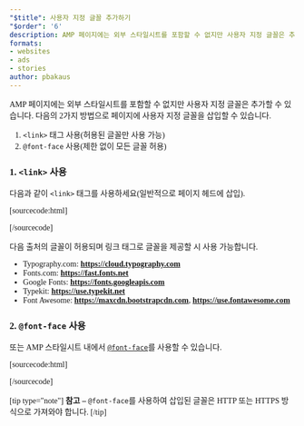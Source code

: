 ```yaml
---
"$title": 사용자 지정 글꼴 추가하기
"$order": '6'
description: AMP 페이지에는 외부 스타일시트를 포함할 수 없지만 사용자 지정 글꼴은 추가할 수 있습니다. 다음의 2가지 방법으로 페이지에 사용자 지정 글꼴을 삽입...
formats:
- websites
- ads
- stories
author: pbakaus
---
```


AMP 페이지에는 외부 스타일시트를 포함할 수 없지만 사용자 지정 글꼴은 추가할 수 있습니다. 다음의 2가지 방법으로 페이지에 사용자 지정 글꼴을 삽입할 수 있습니다.

1. `<link>` 태그 사용(허용된 글꼴만 사용 가능)
2. `@font-face` 사용(제한 없이 모든 글꼴 허용)

### 1. `<link>` 사용

다음과 같이 `<link>` 태그를 사용하세요(일반적으로 페이지 헤드에 삽입).

[sourcecode:html]
<link rel="stylesheet" href="https://fonts.googleapis.com/css?family=Tangerine">
[/sourcecode]

다음 출처의 글꼴이 허용되며 링크 태그로 글꼴을 제공할 시 사용 가능합니다.

- Typography.com: **https://cloud.typography.com**
- Fonts.com: **https://fast.fonts.net**
- Google Fonts: **https://fonts.googleapis.com**
- Typekit: **https://use.typekit.net**
- Font Awesome: **https://maxcdn.bootstrapcdn.com**, **https://use.fontawesome.com**

### 2. `@font-face` 사용

또는 AMP 스타일시트 내에서 [`@font-face`](https://developer.mozilla.org/en-US/docs/Web/CSS/@font-face)를 사용할 수 있습니다.

[sourcecode:html]
<style amp-custom>
  @font-face {
    font-family: "Bitstream Vera Serif Bold";
    src: url("https://somedomain.org/VeraSeBd.ttf");
  }

  body {
    font-family: "Bitstream Vera Serif Bold", serif;
  }
</style>
[/sourcecode]

[tip type="note"] <strong>참고 –</strong> `@font-face`를 사용하여 삽입된 글꼴은 HTTP 또는 HTTPS 방식으로 가져와야 합니다. [/tip]
